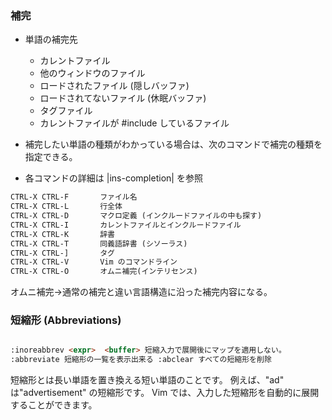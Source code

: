 ### 補完

* 単語の補完先
	* カレントファイル
	* 他のウィンドウのファイル
	* ロードされたファイル (隠しバッファ)
	* ロードされてないファイル (休眠バッファ)
	* タグファイル
	* カレントファイルが #include しているファイル

* 補完したい単語の種類がわかっている場合は、次のコマンドで補完の種類を指定できる。
* 各コマンドの詳細は |ins-completion| を参照

```markdown
CTRL-X CTRL-F       ファイル名
CTRL-X CTRL-L       行全体
CTRL-X CTRL-D       マクロ定義 (インクルードファイルの中も探す)
CTRL-X CTRL-I       カレントファイルとインクルードファイル
CTRL-X CTRL-K       辞書
CTRL-X CTRL-T       同義語辞書 (シソーラス)
CTRL-X CTRL-]       タグ
CTRL-X CTRL-V       Vim のコマンドライン
CTRL-X CTRL-O       オムニ補完(インテリセンス)
```

オムニ補完→通常の補完と違い言語構造に沿った補完内容になる。

### 短縮形 (Abbreviations)

```markdown

:inoreabbrev <expr>  <buffer> 短縮入力で展開後にマップを適用しない。
:abbreviate 短縮形の一覧を表示出来る :abclear すべての短縮形を削除
```

短縮形とは長い単語を置き換える短い単語のことです。
例えば、"ad" は"advertisement" の短縮形です。
Vim では、入力した短縮形を自動的に展開することができます。

